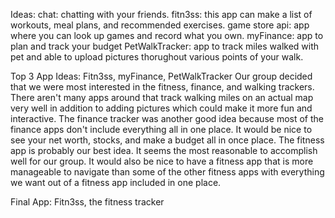 Ideas:
chat: chatting with your friends.
fitn3ss: this app can make a list of workouts, meal plans, and recommended exercises.
game store api: app where you can look up games and record what you own.
myFinance: app to plan and track your budget 
PetWalkTracker: app to track miles walked with pet and able to upload pictures thorughout various points of your walk.

Top 3 App Ideas: 
Fitn3ss, myFinance, PetWalkTracker 
Our group decided that we were most interested in the fitness, finance, and walking trackers. 
There aren't many apps around that track walking miles on an actual map very well in addition to adding pictures which could make it more fun 
and interactive. The finance tracker was another good idea because most of the finance apps don't include everything all in one place. 
It would be nice to see your net worth, stocks, and make a budget all in once place. The fitness app is probably our best idea. 
It seems the most reasonable to accomplish well for our group. It would also be nice to have a fitness app that is more manageable to navigate 
than some of the other fitness apps with everything we want out of a fitness app included in one place. 

Final App: Fitn3ss, the fitness tracker
